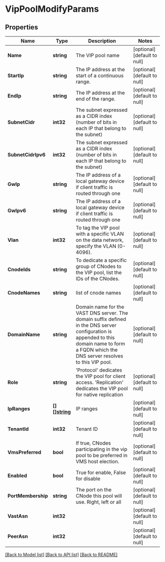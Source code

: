 # VipPoolModifyParams

## Properties
Name | Type | Description | Notes
------------ | ------------- | ------------- | -------------
**Name** | **string** | The VIP pool name | [optional] [default to null]
**StartIp** | **string** | The IP address at the start of a continuous range. | [optional] [default to null]
**EndIp** | **string** | The IP address at the end of the range. | [optional] [default to null]
**SubnetCidr** | **int32** | The subnet expressed as a CIDR index (number of bits in each IP that belong to the subnet) | [optional] [default to null]
**SubnetCidrIpv6** | **int32** | The subnet expressed as a CIDR index (number of bits in each IP that belong to the subnet) | [optional] [default to null]
**GwIp** | **string** | The IP address of a local gateway device if client traffic is routed through one | [optional] [default to null]
**GwIpv6** | **string** | The IP address of a local gateway device if client traffic is routed through one | [optional] [default to null]
**Vlan** | **int32** | To tag the VIP pool with a specific VLAN on the data network, specify the VLAN (0-4096). | [optional] [default to null]
**CnodeIds** | **string** | To dedicate a specific group of CNodes to the VIP pool, list the IDs of the CNodes. | [optional] [default to null]
**CnodeNames** | **string** | list of cnode names | [optional] [default to null]
**DomainName** | **string** | Domain name for the VAST DNS server. The domain suffix defined in the DNS server configuration is appended to this domain name to form a FQDN which the DNS server resolves to this VIP pool. | [optional] [default to null]
**Role** | **string** | &#39;Protocol&#39; dedicates the VIP pool for client access. &#39;Replication&#39; dedicates the VIP pool for native replication | [optional] [default to null]
**IpRanges** | [**[][]string**](array.md) | IP ranges | [optional] [default to null]
**TenantId** | **int32** | Tenant ID | [optional] [default to null]
**VmsPreferred** | **bool** | If true, CNodes participating in the vip pool to be preferred in VMS host election. | [optional] [default to null]
**Enabled** | **bool** | True for enable, False for disable | [optional] [default to null]
**PortMembership** | **string** | The port on the CNode this pool will use. Right, left or all | [optional] [default to null]
**VastAsn** | **int32** |  | [optional] [default to null]
**PeerAsn** | **int32** |  | [optional] [default to null]

[[Back to Model list]](../README.md#documentation-for-models) [[Back to API list]](../README.md#documentation-for-api-endpoints) [[Back to README]](../README.md)



